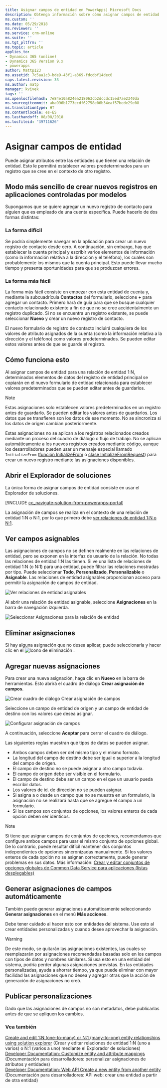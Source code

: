 ```yaml
---
title: Asignar campos de entidad en PowerApps| Microsoft Docs
description: Obtenga información sobre cómo asignar campos de entidad
ms.custom: ''
ms.date: 05/29/2018
ms.reviewer: ''
ms.service: crm-online
ms.suite: ''
ms.tgt_pltfrm: ''
ms.topic: article
applies_to:
- Dynamics 365 (online)
- Dynamics 365 Version 9.x
- powerapps
author: Mattp123
ms.assetid: 7c5aa1c3-bde9-43f1-a369-fdcdbf14dec0
caps.latest.revision: 33
ms.author: matp
manager: kvivek
tags: ''
ms.openlocfilehash: 7e84e10a824ea218063cb2dccdc15ed7ae2340da
ms.sourcegitcommit: aba996b1773ecdf62758e06b34eaf57bede29e08
ms.translationtype: HT
ms.contentlocale: es-ES
ms.lasthandoff: 08/08/2018
ms.locfileid: "39711626"
---
```

# <a name="map-entity-fields"></a>Asignar campos de entidad
 
Puede asignar atributos entre las entidades que tienen una relación de entidad. Esto le permitirá establecer valores predeterminados para un registro que se cree en el contexto de otro registro. 

## <a name="easier-way-to-create-new-records-in-model-driven-apps"></a>Modo más sencillo de crear nuevos registros en aplicaciones controladas por modelos

Supongamos que se quiere agregar un nuevo registro de contacto para alguien que es empleado de una cuenta específica. Puede hacerlo de dos formas distintas:  
  
### <a name="the-hard-way"></a>La forma difícil

Se podría simplemente navegar en la aplicación para crear un nuevo registro de contacto desde cero. A continuación, sin embargo, hay que establecer la cuenta principal y escribir varios elementos de información (como la información relativa a la dirección y el teléfono), los cuales son probablemente los mismos que la cuenta principal. Esto puede llevar mucho tiempo y presenta oportunidades para que se produzcan errores.  
  
### <a name="the-easier-way"></a>La forma más fácil

La forma más fácil consiste en empezar con esta entidad de cuenta y, mediante la subcuadrícula **Contactos** del formulario, seleccione **+** para agregar un contacto. Primero hará de guía para que se busque cualquier contacto relacionado existente a fin de que no se cree accidentalmente un registro duplicado. Si no se encuentra un registro existente, se puede seleccionar **Nuevo** y crear un nuevo registro de contacto. 

El nuevo formulario de registro de contacto incluirá cualquiera de los valores de atributo asignados de la cuenta (como la información relativa a la dirección y el teléfono) como valores predeterminados. Se pueden editar estos valores antes de que se guarde el registro.

## <a name="how-this-works"></a>Cómo funciona esto

Al asignar campos de entidad para una relación de entidad 1:N, determinados elementos de datos del registro de entidad principal se copiarán en el nuevo formulario de entidad relacionada para establecer valores predeterminados que se pueden editar antes de guardarlos.
 
  
> [!NOTE]
> Estas asignaciones solo establecen valores predeterminados en un registro antes de guardarlo. Se pueden editar los valores antes de guardarlos. Los datos que se transfieren son los datos de ese momento. No se sincroniza si los datos de origen cambian posteriormente.
>   
> Estas asignaciones no se aplican a los registros relacionados creados mediante un proceso del cuadro de diálogo o flujo de trabajo. No se aplican automáticamente a los nuevos registros creados mediante código, aunque los desarrolladores pueden usar un mensaje especial llamado `InitializeFrom` ([función InitializeFrom](/dynamics365/customer-engagement/web-api/initializefrom?view=dynamics-ce-odata-9) o [clase InitializeFromRequest](/dotnet/api/microsoft.crm.sdk.messages.initializefromrequest?view=dynamics-general-ce-9)) para crear un nuevo registro mediante las asignaciones disponibles.  

## <a name="open-solution-explorer"></a>Abrir el Explorador de soluciones

La única forma de asignar campos de entidad consiste en usar el Explorador de soluciones.

[!INCLUDE [cc_navigate-solution-from-powerapps-portal](../../includes/cc_navigate-solution-from-powerapps-portal.md)]
  
La asignación de campos se realiza en el contexto de una relación de entidad 1:N o N:1, por lo que primero debe [ver relaciones de entidad 1:N o N:1](create-edit-1n-relationships-solution-explorer.md#view-entity-relationships).

## <a name="view-mappable-fields"></a>Ver campos asignables

Las asignaciones de campos no se definen realmente en las relaciones de entidad, pero se exponen en la interfaz de usuario de la relación. No todas las relaciones de entidad 1:N las tienen. Si ve una lista de relaciones de entidad 1:N (o N:1) para una entidad, puede filtrar las relaciones mostradas por tipo. Puede seleccionar **Todo**, **Personalizado**, **Personalizable** o **Asignable**. Las relaciones de entidad asignables proporcionan acceso para permitir la asignación de campos de entidad. 

![Ver relaciones de entidad asignables](media/mappable-entity-relationships.png) 

Al abrir una relación de entidad asignable, seleccione **Asignaciones** en la barra de navegación izquierda.

![Seleccionar Asignaciones para la relación de entidad](media/map-entity-fields-ui-solution-explorer.png)

## <a name="delete-mappings"></a>Eliminar asignaciones

Si hay alguna asignación que no desea aplicar, puede seleccionarla y hacer clic en el ![Icono de eliminación](media/delete.gif) .

## <a name="add-new-mappings"></a>Agregar nuevas asignaciones

Para crear una nueva asignación, haga clic en **Nuevo** en la barra de herramientas. Esto abrirá el cuadro de diálogo **Crear asignación de campos**.

![Crear cuadro de diálogo Crear asignación de campos](media/create-field-mapping-dialog.png)

Seleccione un campo de entidad de origen y un campo de entidad de destino con los valores que desea asignar. 

![Configurar asignación de campos](media/configure-field-mapping.png)

A continuación, seleccione **Aceptar** para cerrar el cuadro de diálogo.

Las siguientes reglas muestran qué tipos de datos se pueden asignar.  
  
- Ambos campos deben ser del mismo tipo y el mismo formato.  
- La longitud del campo de destino debe ser igual o superior a la longitud del campo de origen.  
- El campo de destino no se puede asignar a otro campo todavía.  
- El campo de origen debe ser visible en el formulario.  
- El campo de destino debe ser un campo en el que un usuario pueda escribir datos.  
- Los valores de id. de dirección no se pueden asignar.
- Si asigna a o desde un campo que no se muestra en un formulario, la asignación no se realizará hasta que se agregue el campo a un formulario.
- Si los campos son conjuntos de opciones, los valores enteros de cada opción deben ser idénticos.  
  
> [!NOTE]
>  Si tiene que asignar campos de conjuntos de opciones, recomendamos que configure ambos campos para usar el mismo conjunto de opciones global. De lo contrario, puede resultar difícil mantener dos conjuntos independientes de opciones sincronizadas manualmente. Si los valores enteros de cada opción no se asignan correctamente, puede generar problemas en sus datos. Más información: [Crear y editar conjuntos de opciones globales de Common Data Service para aplicaciones (listas desplegables)](create-edit-global-option-sets.md)  
  
## <a name="automatically-generate-field-mappings"></a>Generar asignaciones de campos automáticamente  

También puede generar asignaciones automáticamente seleccionando **Generar asignaciones** en el menú **Más acciones**.

Debe tener cuidado al hacer esto con entidades del sistema. Use esto al crear entidades personalizadas y cuando desee aprovechar la asignación. 

> [!WARNING]
> De este modo, se quitarán las asignaciones existentes, las cuales se reemplazarán por asignaciones recomendadas basadas solo en los campos con tipos de datos y nombres similares. Si usa esto en una entidad del sistema, podría perder algunas asignaciones previstas. En las entidades personalizadas, ayuda a ahorrar tiempo, ya que puede eliminar con mayor facilidad las asignaciones que no desea y agregar otras que la acción de generación de asignaciones no creó.  


## <a name="publish-customizations"></a>Publicar personalizaciones 

Dado que las asignaciones de campos no son metadatos, debe publicarlas antes de que se apliquen los cambios. 
<!-- TODO Need a general topic about publishing to link to in situations like this -->

### <a name="see-also"></a>Vea también
[Create and edit 1:N (one-to-many) or N:1 (many-to-one) entity relationships using solution explorer](create-edit-1n-relationships-solution-explorer.md) (Crear y editar relaciones de entidad 1:N (uno a varios) o N:1 (varios a uno) mediante el Explorador de soluciones)<br />
[Developer Documentation: Customize entity and attribute mappings](/dynamics365/customer-engagement/developer/customize-entity-attribute-mappings) (Documentación para desarrolladores: personalizar asignaciones de atributos y entidades)<br />
[Developer Documentation: Web API Create a new entity from another entity](/dynamics365/customer-engagement/developer/webapi/create-entity-web-api#create-a-new-entity-from-another-entity) (Documentación para desarrolladores: API web: crear una entidad a partir de otra entidad)
